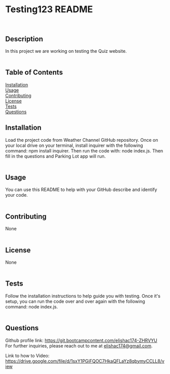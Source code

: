 # Testing123 README <br><br>

  ## Description <br>
  In this project we are working on testing the Quiz website. <br><br>
  ## Table of Contents <br>
  [Installation](#h2-Installation)<br>
  [Usage](#h2-Usage)<br>
  [Contributing](#h2-Contributing)<br>
  [License](#h2-License)<br>
  [Tests](#h2-Tests)<br>
  [Questions](#h2-Questions)<br>

  ## Installation <br>
  Load the project code from Weather Channel GitHub repository. Once on your local drive on your terminal, install inquirer with the following command: npm install inquirer. Then run the code with: node index.js. Then fill in the questions and Parking Lot app will run. <br><br>
  ## Usage <br>
  You can use this README to help with your GitHub describe and identify your code. <br><br>
  ## Contributing <br>
  None <br><br>
  ## License <br>
  None <br><br>
  ## Tests <br>
  Follow the installation instructions to help guide you with testing. Once it's setup, you can run the code over and over again with the following command: node index.js. <br><br>
  ## Questions <br>
  Github profile link: https://git.bootcampcontent.com/elishac174-ZHRVYU <br>
  For further inquiries, please reach out to me at elishac174@gmail.com.

  Link to how to Video: https://drive.google.com/file/d/1sxY1PGiFQOC7HkaQFLaYz8qbymyCCLL8/view
